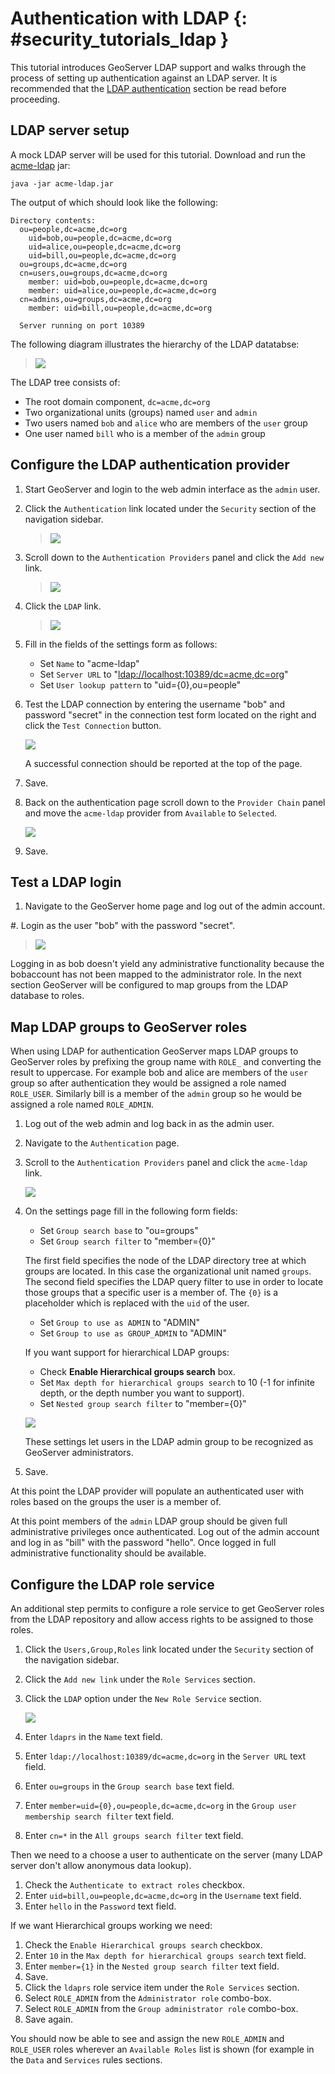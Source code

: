 # Authentication with LDAP {: #security_tutorials_ldap }

This tutorial introduces GeoServer LDAP support and walks through the process of setting up authentication against an LDAP server. It is recommended that the [LDAP authentication](../../auth/providers.md#security_auth_provider_ldap) section be read before proceeding.

## LDAP server setup

A mock LDAP server will be used for this tutorial. Download and run the [acme-ldap](https://geoserver.org/acme-ldap/acme-ldap-1.0.jar) jar:

    java -jar acme-ldap.jar

The output of which should look like the following:

    Directory contents:
      ou=people,dc=acme,dc=org
        uid=bob,ou=people,dc=acme,dc=org
        uid=alice,ou=people,dc=acme,dc=org
        uid=bill,ou=people,dc=acme,dc=org
      ou=groups,dc=acme,dc=org
      cn=users,ou=groups,dc=acme,dc=org
        member: uid=bob,ou=people,dc=acme,dc=org
        member: uid=alice,ou=people,dc=acme,dc=org
      cn=admins,ou=groups,dc=acme,dc=org
        member: uid=bill,ou=people,dc=acme,dc=org

      Server running on port 10389

The following diagram illustrates the hierarchy of the LDAP datatabse:

> ![](images/acme_ldap.png)

The LDAP tree consists of:

-   The root domain component, `dc=acme,dc=org`
-   Two organizational units (groups) named `user` and `admin`
-   Two users named `bob` and `alice` who are members of the `user` group
-   One user named `bill` who is a member of the `admin` group

## Configure the LDAP authentication provider

1.  Start GeoServer and login to the web admin interface as the `admin` user.

2.  Click the `Authentication` link located under the `Security` section of the navigation sidebar.

    > ![](images/ldap1.jpg)

3.  Scroll down to the `Authentication Providers` panel and click the `Add new` link.

    > ![](images/ldap2.jpg)

4.  Click the `LDAP` link.

    > ![](images/ldap3.jpg)

5.  Fill in the fields of the settings form as follows:

    -   Set `Name` to "acme-ldap"
    -   Set `Server URL` to "<ldap://localhost:10389/dc=acme,dc=org>"
    -   Set `User lookup pattern` to "uid={0},ou=people"

6.  Test the LDAP connection by entering the username "bob" and password "secret" in the connection test form located on the right and click the `Test Connection` button.

    ![](images/ldap4.jpg)

    A successful connection should be reported at the top of the page.

7.  Save.

8.  Back on the authentication page scroll down to the `Provider Chain` panel and move the `acme-ldap` provider from `Available` to `Selected`.

    ![](images/ldap5.jpg)

9.  Save.

## Test a LDAP login

1.  Navigate to the GeoServer home page and log out of the admin account.

#\. Login as the user "bob" with the password "secret".

> ![](images/ldap6.jpg)

Logging in as bob doesn't yield any administrative functionality because the bobaccount has not been mapped to the administrator role. In the next section GeoServer will be configured to map groups from the LDAP database to roles.

## Map LDAP groups to GeoServer roles

When using LDAP for authentication GeoServer maps LDAP groups to GeoServer roles by prefixing the group name with `ROLE_` and converting the result to uppercase. For example bob and alice are members of the `user` group so after authentication they would be assigned a role named `ROLE_USER`. Similarly bill is a member of the `admin` group so he would be assigned a role named `ROLE_ADMIN`.

1.  Log out of the web admin and log back in as the admin user.

2.  Navigate to the `Authentication` page.

3.  Scroll to the `Authentication Providers` panel and click the `acme-ldap` link.

    ![](images/ldap7.jpg)

4.  On the settings page fill in the following form fields:

    -   Set `Group search base` to "ou=groups"
    -   Set `Group search filter` to "member={0}"

    The first field specifies the node of the LDAP directory tree at which groups are located. In this case the organizational unit named `groups`. The second field specifies the LDAP query filter to use in order to locate those groups that a specific user is a member of. The `{0}` is a placeholder which is replaced with the `uid` of the user.

    -   Set `Group to use as ADMIN` to "ADMIN"
    -   Set `Group to use as GROUP_ADMIN` to "ADMIN"

    If you want support for hierarchical LDAP groups:

    -   Check **Enable Hierarchical groups search** box.
    -   Set `Max depth for hierarchical groups search` to 10 (-1 for infinite depth, or the depth number you want to support).
    -   Set `Nested group search filter` to "member={0}"

    ![](images/ldap14.jpg)

    These settings let users in the LDAP admin group to be recognized as GeoServer administrators.

5.  Save.

At this point the LDAP provider will populate an authenticated user with roles based on the groups the user is a member of.

At this point members of the `admin` LDAP group should be given full administrative privileges once authenticated. Log out of the admin account and log in as "bill" with the password "hello". Once logged in full administrative functionality should be available.

## Configure the LDAP role service

An additional step permits to configure a role service to get GeoServer roles from the LDAP repository and allow access rights to be assigned to those roles.

1.  Click the `Users,Group,Roles` link located under the `Security` section of the navigation sidebar.

2.  Click the `Add new link` under the `Role Services` section.

3.  Click the `LDAP` option under the `New Role Service` section.

    ![](images/ldap15.png)

4.  Enter `ldaprs` in the `Name` text field.

5.  Enter `ldap://localhost:10389/dc=acme,dc=org` in the `Server URL` text field.

6.  Enter `ou=groups` in the `Group search base` text field.

7.  Enter `member=uid={0},ou=people,dc=acme,dc=org` in the `Group user membership search filter` text field.

8.  Enter `cn=*` in the `All groups search filter` text field.

Then we need to a choose a user to authenticate on the server (many LDAP server don't allow anonymous data lookup).

1.  Check the `Authenticate to extract roles` checkbox.
2.  Enter `uid=bill,ou=people,dc=acme,dc=org` in the `Username` text field.
3.  Enter `hello` in the `Password` text field.

If we want Hierarchical groups working we need:

1.  Check the `Enable Hierarchical groups search` checkbox.
2.  Enter `10` in the `Max depth for hierarchical groups search` text field.
3.  Enter `member={1}` in the `Nested group search filter` text field.
4.  Save.
5.  Click the `ldaprs` role service item under the `Role Services` section.
6.  Select `ROLE_ADMIN` from the `Administrator role` combo-box.
7.  Select `ROLE_ADMIN` from the `Group administrator role` combo-box.
8.  Save again.

You should now be able to see and assign the new `ROLE_ADMIN` and `ROLE_USER` roles wherever an `Available Roles` list is shown (for example in the `Data` and `Services` rules sections.
